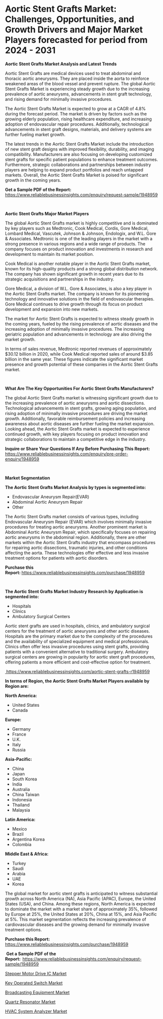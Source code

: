 <p><h1>Aortic Stent Grafts Market: Challenges, Opportunities, and Growth Drivers and Major Market Players forecasted for period from 2024 - 2031</h1></p><p><strong>Aortic Stent Grafts Market Analysis and Latest Trends</strong></p>
<p><p>Aortic Stent Grafts are medical devices used to treat abdominal and thoracic aortic aneurysms. They are placed inside the aorta to reinforce weakened areas of the blood vessel and prevent rupture. The global Aortic Stent Grafts Market is experiencing steady growth due to the increasing prevalence of aortic aneurysms, advancements in stent graft technology, and rising demand for minimally invasive procedures.</p><p>The Aortic Stent Grafts Market is expected to grow at a CAGR of 4.8% during the forecast period. The market is driven by factors such as the growing elderly population, rising healthcare expenditure, and increasing adoption of endovascular repair procedures. Additionally, technological advancements in stent graft designs, materials, and delivery systems are further fueling market growth.</p><p>The latest trends in the Aortic Stent Grafts Market include the introduction of new stent graft designs with improved flexibility, durability, and imaging compatibility. Manufacturers are also focusing on developing customized stent grafts for specific patient populations to enhance treatment outcomes. Furthermore, strategic collaborations and partnerships between industry players are helping to expand product portfolios and reach untapped markets. Overall, the Aortic Stent Grafts Market is poised for significant growth in the coming years.</p></p>
<p><strong>Get a Sample PDF of the Report:&nbsp;</strong> <a href="https://www.reliablebusinessinsights.com/enquiry/request-sample/1948959">https://www.reliablebusinessinsights.com/enquiry/request-sample/1948959</a></p>
<p>&nbsp;</p>
<p><strong>Aortic Stent Grafts Major Market Players</strong></p>
<p><p>The global Aortic Stent Grafts market is highly competitive and is dominated by key players such as Medtronic, Cook Medical, Cordis, Gore Medical, Lombard Medical, Vascutek, Johnson & Johnson, Endologix, and W.L. Gore & Associates. Medtronic is one of the leading players in the market with a strong presence in various regions and a wide range of products. The company focuses on product innovation and investments in research and development to maintain its market position.</p><p>Cook Medical is another notable player in the Aortic Stent Grafts market, known for its high-quality products and a strong global distribution network. The company has shown significant growth in recent years due to its strategic acquisitions and partnerships in the industry. </p><p>Gore Medical, a division of W.L. Gore & Associates, is also a key player in the Aortic Stent Grafts market. The company is known for its pioneering technology and innovative solutions in the field of endovascular therapies. Gore Medical continues to drive growth through its focus on product development and expansion into new markets.</p><p>The market for Aortic Stent Grafts is expected to witness steady growth in the coming years, fueled by the rising prevalence of aortic diseases and the increasing adoption of minimally invasive procedures. The increasing geriatric population and advancements in technology are also driving the market growth.</p><p>In terms of sales revenue, Medtronic reported revenues of approximately $30.12 billion in 2020, while Cook Medical reported sales of around $3.85 billion in the same year. These figures indicate the significant market presence and growth potential of these companies in the Aortic Stent Grafts market.</p></p>
<p>&nbsp;</p>
<p><strong>What Are The Key Opportunities For Aortic Stent Grafts Manufacturers?</strong></p>
<p><p>The global Aortic Stent Grafts market is witnessing significant growth due to the increasing prevalence of aortic aneurysms and aortic dissections. Technological advancements in stent grafts, growing aging population, and rising adoption of minimally invasive procedures are driving the market growth. Additionally, favorable reimbursement policies and increasing awareness about aortic diseases are further fueling the market expansion. Looking ahead, the Aortic Stent Grafts market is expected to experience continued growth, with key players focusing on product innovation and strategic collaborations to maintain a competitive edge in the industry.</p></p>
<p><strong>Inquire or Share Your Questions If Any Before Purchasing This Report:</strong> <a href="https://www.reliablebusinessinsights.com/enquiry/pre-order-enquiry/1948959">https://www.reliablebusinessinsights.com/enquiry/pre-order-enquiry/1948959</a></p>
<p>&nbsp;</p>
<p><strong>Market Segmentation</strong></p>
<p><strong>The Aortic Stent Grafts Market Analysis by types is segmented into:</strong></p>
<p><ul><li>Endovascular Aneurysm Repair(EVAR)</li><li>Abdominal Aortic Aneurysm Repair</li><li>Other</li></ul></p>
<p><p>The Aortic Stent Grafts market consists of various types, including Endovascular Aneurysm Repair (EVAR) which involves minimally invasive procedures for treating aortic aneurysms. Another prominent market is Abdominal Aortic Aneurysm Repair, which specifically focuses on repairing aortic aneurysms in the abdominal region. Additionally, there are other markets within the Aortic Stent Grafts industry that encompass procedures for repairing aortic dissections, traumatic injuries, and other conditions affecting the aorta. These technologies offer effective and less invasive treatment options for patients with aortic disorders.</p></p>
<p><strong>Purchase this Report:&nbsp;</strong><a href="https://www.reliablebusinessinsights.com/purchase/1948959">https://www.reliablebusinessinsights.com/purchase/1948959</a></p>
<p>&nbsp;</p>
<p><strong>The Aortic Stent Grafts Market Industry Research by Application is segmented into:</strong></p>
<p><ul><li>Hospitals</li><li>Clinics</li><li>Ambulatory Surgical Centers</li></ul></p>
<p><p>Aortic stent grafts are used in hospitals, clinics, and ambulatory surgical centers for the treatment of aortic aneurysms and other aortic diseases. Hospitals are the primary market due to the complexity of the procedures and the availability of specialized equipment and medical professionals. Clinics often offer less invasive procedures using stent grafts, providing patients with a convenient alternative to traditional surgery. Ambulatory surgical centers are growing in popularity for aortic stent graft procedures, offering patients a more efficient and cost-effective option for treatment.</p></p>
<p><a href="https://www.reliablebusinessinsights.com/aortic-stent-grafts-r1948959">&nbsp;https://www.reliablebusinessinsights.com/aortic-stent-grafts-r1948959</a></p>
<p><strong>In terms of Region, the Aortic Stent Grafts Market Players available by Region are:</strong></p>
<p>
    <p> <strong> North America: </strong>
        <ul>
            <li>United States</li>
            <li>Canada</li>
        </ul>
        </p> 
    <p> <strong> Europe: </strong>
        <ul>
            <li>Germany</li>
            <li>France</li>
            <li>U.K.</li>
            <li>Italy</li>
            <li>Russia</li>
        </ul>
        </p> 
    <p> <strong> Asia-Pacific: </strong>
        <ul>
            <li>China</li>
            <li>Japan</li>
            <li>South Korea</li>
            <li>India</li>
            <li>Australia</li>
            <li>China Taiwan</li>
            <li>Indonesia</li>
            <li>Thailand</li>
            <li>Malaysia</li>
        </ul>
        </p> 
    <p> <strong> Latin America: </strong>
        <ul>
            <li>Mexico</li>
            <li>Brazil</li>
            <li>Argentina Korea</li>
            <li>Colombia</li>
        </ul>
        </p> 
    <p> <strong> Middle East & Africa: </strong>
        <ul>
            <li>Turkey</li>
            <li>Saudi</li>
            <li>Arabia</li>
            <li>UAE</li>
            <li>Korea</li>
        </ul>
    </p>
    </p>
<p><p>The global market for aortic stent grafts is anticipated to witness substantial growth across North America (NA), Asia Pacific (APAC), Europe, the United States (USA), and China. Among these regions, North America is expected to dominate the market with a market share of approximately 35%, followed by Europe at 25%, the United States at 20%, China at 15%, and Asia Pacific at 5%. This market segmentation reflects the increasing prevalence of cardiovascular diseases and the growing demand for minimally invasive treatment options.</p></p>
<p><strong>Purchase this Report: </strong><a href="https://www.reliablebusinessinsights.com/purchase/1948959">https://www.reliablebusinessinsights.com/purchase/1948959</a></p>
<p>&nbsp;<strong>Get a Sample PDF of the Report:&nbsp;&nbsp;</strong><a href="https://www.reliablebusinessinsights.com/enquiry/request-sample/1948959">https://www.reliablebusinessinsights.com/enquiry/request-sample/1948959</a></p>
<p><strong></strong></p>
<p><p><a href="https://medium.com/@loganunn65756/global-stepper-motor-drive-ic-market-exploring-market-share-market-trends-and-future-growth-387ebac68b30">Stepper Motor Drive IC Market</a></p><p><a href="https://medium.com/@luke.wilson7856/global-key-operated-switch-market-sector-types-applications-market-player-strategies-regional-6025f28dbe0b">Key Operated Switch Market</a></p><p><a href="https://medium.com/@chloeconn57/global-broadcasting-equipment-market-size-and-market-trends-analysis-by-regional-outlook-4446726617dd">Broadcasting Equipment Market</a></p><p><a href="https://medium.com/@caseywiza1946/quartz-resonator-market-research-report-includes-analysis-on-market-size-share-and-growth-rate-at-c3d6f0523cb9">Quartz Resonator Market</a></p><p><a href="https://medium.com/@maryroseguilty/comprehensive-analysis-of-the-global-hvac-system-analyzer-market-growth-trends-market-forecasts-470cf051b548">HVAC System Analyzer Market</a></p></p>